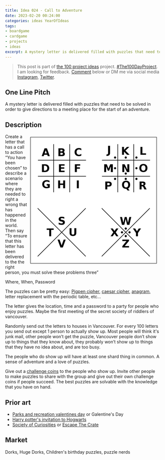 ```yaml
---
title: Idea 024 - Call to Adventure 
date: 2023-02-20 00:24:00
categories: ideas YearOfIdeas
tags: 
- boardgame
- cardgame
- projects
- ideas
excerpt: A mystery letter is delivered filled with puzzles that need to be solved in order to give directions to a meeting place for the start of an adventure.
---
```


> This post is part of [the 100 project ideas](/projects/2023-100-ideas/) project. [#The100DayProject](https://www.the100dayproject.org/). I am looking for feedback. <a href='#utterances-comments'>Comment</a> below or DM me via social media <a href="https://instagram.com/funvill" rel="nofollow noopener noreferrer"><i class="fab fa-fw fa-instagram" aria-hidden="true"></i><span class="label">Instagram</span></a>, <a href="https://twitter.com/funvill" rel="nofollow noopener noreferrer"><i class="fab fa-fw fa-twitter" aria-hidden="true"></i><span class="label">Twitter</span></a>.

## One Line Pitch

A mystery letter is delivered filled with puzzles that need to be solved in order to give directions to a meeting place for the start of an adventure.

## Description

<img src="/public/uploads/2023/pigpen.png " alt="pigpen" style="float: right;margin: 10px; border: 1px solid black; padding: 5px"/>Create a letter that has a call to action “You have been chosen” to describe a scenario where they are needed to right a wrong that has happened in the world. Then say “To ensure that this letter has been delivered to the the right person, you must solve these problems three”

Where, When, Password

The puzzles can be pretty easy: [Pigpen cipher](https://en.wikipedia.org/wiki/Pigpen_cipher), [caesar cipher](https://en.wikipedia.org/wiki/Caesar_cipher), [anagram](https://en.wikipedia.org/wiki/Anagram), letter replacement with the periodic table, etc...  

The letter gives the location, time and a password to a party for people who enjoy puzzles. Maybe the first meeting of the secret society of riddlers of vancouver.  

Randomly send out the letters to houses in Vancouver. For every 100 letters you send out except 1 person to actually show up. Most people will think it's junk mail, other people won’t get the puzzle, Vancouver people don’t show up to things that they know about, they probably won’t show up to things that they have no idea about, and are too busy.

The people who do show up will have at least one shard thing in common. A sense of adventure and a love of puzzles.

Give out a [challenge coins](https://en.wikipedia.org/wiki/Challenge_coin) to the people who show up. Invite other people to make puzzles to share with the group and give out their own challenge coins if people succeed. The best puzzles are solvable with the knowledge that you have on hand.

## Prior art

- [Parks and recreation valentines day](https://www.youtube.com/watch?v=9ZXUul00Gis) or Galentine's Day
- [Harry potter's invitation to Hogwarts](https://harrypottershop.co.uk/products/personalised-hogwarts-acceptance-letter)
- [Society of Curiosities](https://www.societyofcuriosities.com/) or [Escape The Crate](https://www.escape-the-crate.com/)

## Market

Dorks, Huge Dorks, Children's birthday puzzles, puzzle nerds
